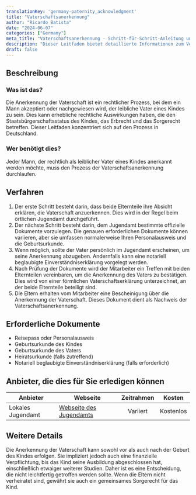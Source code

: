 ```yaml
---
translationKey: 'germany-paternity_acknowledgment'
title: "Vaterschaftsanerkennung"
author: "Ricardo Batista"
date: "2024-06-07"
categories: ["Germany"]
meta_title: "Vaterschaftsanerkennung - Schritt-für-Schritt-Anleitung und erforderliche Dokumente"
description: "Dieser Leitfaden bietet detaillierte Informationen zum Verfahren der Vaterschaftsanerkennung in Deutschland"
draft: false
---
```


## Beschreibung
### Was ist das?
Die Anerkennung der Vaterschaft ist ein rechtlicher Prozess, bei dem ein Mann akzeptiert oder nachgewiesen wird, der leibliche Vater eines Kindes zu sein. Dies kann erhebliche rechtliche Auswirkungen haben, die den Staatsbürgerschaftsstatus des Kindes, das Erbrecht und das Sorgerecht betreffen. Dieser Leitfaden konzentriert sich auf den Prozess in Deutschland.

### Wer benötigt dies?
Jeder Mann, der rechtlich als leiblicher Vater eines Kindes anerkannt werden möchte, muss den Prozess der Vaterschaftsanerkennung durchlaufen.

## Verfahren
1. Der erste Schritt besteht darin, dass beide Elternteile ihre Absicht erklären, die Vaterschaft anzuerkennen. Dies wird in der Regel beim örtlichen Jugendamt durchgeführt.
2. Der nächste Schritt besteht darin, dem Jugendamt bestimmte offizielle Dokumente vorzulegen. Die genauen erforderlichen Dokumente können variieren, aber sie umfassen normalerweise Ihren Personalausweis und die Geburtsurkunde.
3. Wenn möglich, sollte der Vater persönlich im Jugendamt erscheinen, um seine Anerkennung abzugeben. Andernfalls kann eine notariell beglaubigte Einverständniserklärung vorgelegt werden.
4. Nach Prüfung der Dokumente wird der Mitarbeiter ein Treffen mit beiden Elternteilen vereinbaren, um die Anerkennung des Vaters zu bestätigen. Dies wird von einer förmlichen Vaterschaftserklärung unterzeichnet, an der beide Elternteile beteiligt sind.
5. Die Eltern erhalten vom Mitarbeiter eine Bescheinigung über die Anerkennung der Vaterschaft. Dieses Dokument dient als Nachweis der Vaterschaftsanerkennung.

## Erforderliche Dokumente
- Reisepass oder Personalausweis
- Geburtsurkunde des Kindes
- Geburtsurkunde des Vaters
- Heiratsurkunde (falls zutreffend)
- Notariell beglaubigte Einverständniserklärung (falls erforderlich)

## Anbieter, die dies für Sie erledigen können

| Anbieter        |     Webseite     |     Zeitrahmen    |       Kosten      |
| --------------- | --------------- |  :-------------: | :-------------: |
| Lokales Jugendamt      |  [Webseite des Jugendamts](https://www.bmfsfj.de/bmfsfj/themen/jugendhilfe/jugendaemter)       |      Variiert      |        Kostenlos       |

## Weitere Details
Die Anerkennung der Vaterschaft kann sowohl vor als auch nach der Geburt des Kindes erfolgen. Sie impliziert jedoch auch eine finanzielle Verpflichtung, bis das Kind seine Ausbildung abgeschlossen hat, einschließlich etwaiger weiterer Studien. Daher ist es eine Entscheidung, die nicht leichtfertig getroffen werden sollte. Wenn die Eltern nicht verheiratet sind, gewährt sie auch ein gemeinsames Sorgerecht für das Kind.